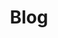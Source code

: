 ---
layout: category
title:  "Blog"
permalink: /updates/
category: updates
subject: "Updates for Pre-Fortress 2"
---